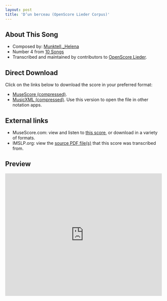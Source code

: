 ```yaml
---
layout: post
title: 'D’un berceau (OpenScore Lieder Corpus)'
---
```


## About This Song

- Composed by: [Munktell,_Helena](https://fourscoreandmore.org/openscore/lieder/Munktell,_Helena)
- Number 4 from [10 Songs](https://fourscoreandmore.org/openscore/lieder/Munktell,_Helena/10_Songs)
- Transcribed and maintained by contributors to [OpenScore Lieder].

[OpenScore Lieder]: https://musescore.com/openscore-lieder-corpus

## Direct Download

Click on the links below to download the score in your preferred format:
- [MuseScore (compressed)](https://github.com/openscore/lieder/blob/main/scores/Munktell,_Helena/10_Songs/04_D’un_berceau/lc6654252.mscz?raw=true).
- [MusicXML (compressed)](https://github.com/openscore/lieder/blob/main/scores/Munktell,_Helena/10_Songs/04_D’un_berceau/lc6654252.mxl?raw=true). Use this version to open the file in other notation apps.

## External links

- MuseScore.com: view and listen to [this score][MuseScore], or download in a variety of formats.
- IMSLP.org: view the [source PDF file(s)][IMSLP] that this score was transcribed from.

[MuseScore]: https://musescore.com/score/6654252
[IMSLP]: https://imslp.org/wiki/Special:ReverseLookup/434307

## Preview

<iframe width="100%" height="394" src="https://musescore.com/openscore-lieder-corpus/scores/6654252/embed" frameborder="0" allowfullscreen allow="autoplay; fullscreen"></iframe>
